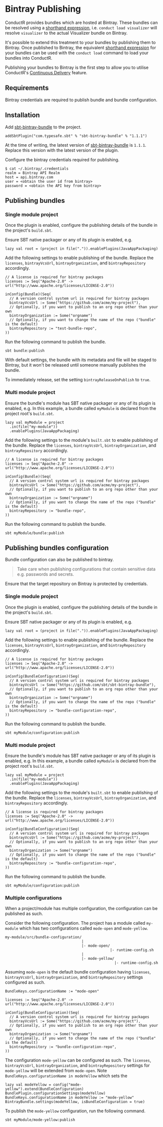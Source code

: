 # Bintray Publishing

ConductR provides bundles which are hosted at Bintray. These bundles can be resolved using a [shorthand expression](DeployingBundlesOps#Bundle-shorthand-expression), i.e. `conduct load visualizer` will resolve `visualizer` to the actual Visualizer bundle on Bintray.

It's possible to extend this treatment to your bundles by publishing them to Bintray. Once published to Bintray, the equivalent [shorthand expression](DeployingBundlesOps#Bundle-shorthand-expression) for your bundles can be used with the `conduct load` command to load your bundles into ConductR.

Publishing your bundles to Bintray is the first step to allow you to utilise ConductR's [Continuous Delivery](ContinuousDeliverySetupOps) feature.

## Requirements

Bintray credentials are required to publish bundle and bundle configuration.

## Installation

Add [sbt-bintray-bundle](https://github.com/sbt/sbt-bintray-bundle) to the project.

```
addSbtPlugin("com.typesafe.sbt" % "sbt-bintray-bundle" % "1.1.1")
```

At the time of writing, the latest version of [sbt-bintray-bundle](https://github.com/sbt/sbt-bintray-bundle) is `1.1.1`. Replace this version with the latest version of the plugin.


Configure the bintray credentials required for publishing.

```
$ cat ~/.bintray/.credentials
realm = Bintray API Realm
host = api.bintray.com
user = <obtain the user id from bintray>
password = <obtain the API key from bintray>
```

## Publishing bundles

### Single module project

Once the plugin is enabled, configure the publishing details of the bundle in the project's `build.sbt`.

Ensure SBT native packager or any of its plugin is enabled, e.g.

```
lazy val root = (project in file(".")).enablePlugins(JavaAppPackaging)
```

Add the following settings to enable publishing of the bundle. Replace the `licenses`, `bintrayVcsUrl`, `bintrayOrganization`, and `bintrayRepository` accordingly.

```
// A license is required for bintray packages
licenses := Seq("Apache-2.0" -> url("http://www.apache.org/licenses/LICENSE-2.0"))

inConfig(Bundle)(Seq(
  // A version control system url is required for bintray packages
  bintrayVcsUrl := Some("https://github.com/acme/my-project"),
  // Optionally, if you want to publish to an org repo other than your own
  bintrayOrganization := Some("orgname")
  // Optionally, if you want to change the name of the repo ("bundle" is the default)
  bintrayRepository := "test-bundle-repo",
))
```


Run the following command to publish the bundle.

```
sbt bundle:publish
```

With default settings, the bundle with its metadata and file will be staged to Bintray, but it won't be released until someone manually publishes the bundle.

To immediately release, set the setting `bintrayReleaseOnPublish` to `true`.


### Multi module project

Ensure the bundle's module has SBT native packager or any of its plugin is enabled, e.g. In this example, a bundle called `myModule` is declared from the project root's `build.sbt`.

```
lazy val myModule = project
  .in(file("my-module"))
  .enablePlugins(JavaAppPackaging)
```

Add the following settings to the module's `built.sbt` to enable publishing of the bundle. Replace the `licenses`, `bintrayVcsUrl`, `bintrayOrganization`, and `bintrayRepository` accordingly.

```
// A license is required for bintray packages
licenses := Seq("Apache-2.0" -> url("http://www.apache.org/licenses/LICENSE-2.0"))

inConfig(Bundle)(Seq(
  // A version control system url is required for bintray packages
  bintrayVcsUrl := Some("https://github.com/acme/my-project"),
  // Optionally, if you want to publish to an org repo other than your own
  bintrayOrganization := Some("orgname")
  // Optionally, if you want to change the name of the repo ("bundle" is the default)
  bintrayRepository := "bundle-repo",
))

```

Run the following command to publish the bundle.

```
sbt myModule/bundle:publish
```

## Publishing bundles configuration

Bundle configuration can also be published to bintray.

> Take care when publishing configurations that contain sensitive data e.g. passwords and secrets.

Ensure that the target repository on Bintray is protected by credentials.

### Single module project

Once the plugin is enabled, configure the publishing details of the bundle in the project's `build.sbt`.

Ensure SBT native packager or any of its plugin is enabled, e.g.

```
lazy val root = (project in file(".")).enablePlugins(JavaAppPackaging)
```

Add the following settings to enable publishing of the bundle. Replace the `licenses`, `bintrayVcsUrl`, `bintrayOrganization`, and `bintrayRepository` accordingly.

```
// A license is required for bintray packages
licenses := Seq("Apache-2.0" -> url("http://www.apache.org/licenses/LICENSE-2.0"))

inConfig(BundleConfiguration)(Seq(
  // A version control system url is required for bintray packages
  bintrayVcsUrl := Some("https://github.com/sbt/sbt-bintray-bundle"),
  // Optionally, if you want to publish to an org repo other than your own
  bintrayOrganization := Some("orgname")
  // Optionally, if you want to change the name of the repo ("bundle" is the default)
  bintrayRepository := "bundle-configuration-repo",
))
```

Run the following command to publish the bundle.

```
sbt myModule/configuration:publish
```

### Multi module project

Ensure the bundle's module has SBT native packager or any of its plugin is enabled, e.g. In this example, a bundle called `myModule` is declared from the project root's `build.sbt`.

```
lazy val myModule = project
  .in(file("my-module"))
  .enablePlugins(JavaAppPackaging)
```

Add the following settings to the module's `built.sbt` to enable publishing of the bundle. Replace the `licenses`, `bintrayVcsUrl`, `bintrayOrganization`, and `bintrayRepository` accordingly.

```
// A license is required for bintray packages
licenses := Seq("Apache-2.0" -> url("http://www.apache.org/licenses/LICENSE-2.0"))

inConfig(BundleConfiguration)(Seq(
  // A version control system url is required for bintray packages
  bintrayVcsUrl := Some("https://github.com/acme/my-project"),
  // Optionally, if you want to publish to an org repo other than your own
  bintrayOrganization := Some("orgname")
  // Optionally, if you want to change the name of the repo ("bundle" is the default)
  bintrayRepository := "bundle-configuration-repo",
))

```

Run the following command to publish the bundle.

```
sbt myModule/configuration:publish
```

### Multiple configurations

When a project/module has multiple configuration, the configuration can be published as such.

Consider the following configuration. The project has a module called `my-module` which has two configurations called `mode-open` and `mode-yellow`.

```
my-module/src/bundle-configuration/
                                   |
                                   |- mode-open/
                                                |- runtime-config.sh
                                   |
                                   |- mode-yellow/
                                                  |- runtime-config.sh
```

Assuming `mode-open` is the default bundle configuration having `licenses`, `bintrayVcsUrl`, `bintrayOrganization`, and `bintrayRepository` settings configured as such.

```
BundleKeys.configurationName := "mode-open"

licenses := Seq("Apache-2.0" -> url("http://www.apache.org/licenses/LICENSE-2.0"))

inConfig(BundleConfiguration)(Seq(
  // A version control system url is required for bintray packages
  bintrayVcsUrl := Some("https://github.com/acme/my-project"),
  // Optionally, if you want to publish to an org repo other than your own
  bintrayOrganization := Some("orgname")
  // Optionally, if you want to change the name of the repo ("bundle" is the default)
  bintrayRepository := "bundle-configuration-repo",
))
```

The configuration `mode-yellow` can be configured as such. The `licenses`, `bintrayVcsUrl`, `bintrayOrganization`, and `bintrayRepository` settings for `mode-yellow` will be extended from `mode-open`. Note `BundleKeys.configurationName in modeYellow` which sets the

```
lazy val modeYellow = config("mode-yellow").extend(BundleConfiguration)
BundlePlugin.configurationSettings(modeYellow)
BundleKeys.configurationName in modeYellow := "mode-yellow"
BintrayBundle.settings(modeYellow, isBundleConfiguration = true)
```

To publish the `mode-yellow` configuration, run the following command.

```
sbt myModule/mode-yellow:publish
```